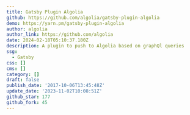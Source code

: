 ```yaml
---
title: Gatsby Plugin Algolia
github: https://github.com/algolia/gatsby-plugin-algolia
demo: https://yarn.pm/gatsby-plugin-algolia
author: algolia
author_link: https://github.com/algolia
date: 2024-02-18T05:10:37.180Z
description: A plugin to push to Algolia based on graphQl queries
ssg:
  - Gatsby
css: []
cms: []
category: []
draft: false
publish_date: '2017-10-06T13:45:48Z'
update_date: '2023-11-02T10:08:51Z'
github_star: 177
github_fork: 45
---
```

